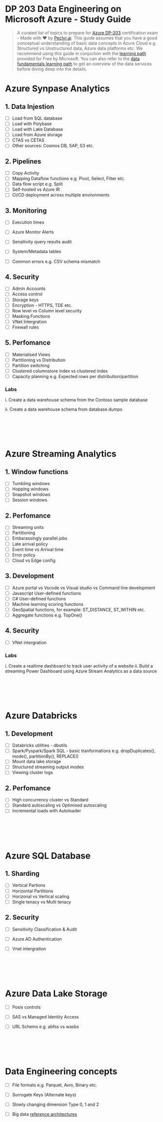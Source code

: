 # DP 203 Data Engineering on Microsoft Azure - Study Guide
> A curated list of topics to prepare for [Azure DP-203](https://learn.microsoft.com/en-us/certifications/exams/dp-203/) certification exam - Made with :heart: by [Peclyr.ai](). This guide assumes that you have a good conceptual understanding of basic data concepts in Azure Cloud e.g. Structured vs Unstructured data, Azure data platforms etc. We recommend using this guide in conjuction with the [learning path](https://learn.microsoft.com/en-us/certifications/azure-data-engineer/) provided for Free by Microsoft. You can also refer to the [data fundamentals learning path](https://learn.microsoft.com/en-us/credentials/certifications/azure-data-fundamentals/) to get an overview of the data services before diving deep into the details.


# Azure Synpase Analytics

## 1. Data Injestion

- [ ] Load from SQL database
- [ ] Load with Polybase
- [ ] Load with Lake Database
- [ ] Load from Azure storage
- [ ] CTAS vs CETAS
- [ ] Other sources: Cosmos DB, SAP, S3 etc.

## 2. Pipelines

- [ ]  Copy Activity
- [ ]  Mapping Dataflow functions e.g. Pivot, Select, Filter etc.
- [ ]  Data flow script e.g. Split
- [ ]  Self-hosted vs Azure IR
- [ ]  CI/CD deployment across multiple environments

## 3. Monitoring

- [ ] Execution times
- [ ] Azure Monitor Alerts
- [ ] Sensitivity query results audit
- [ ] System/Metadata tables
- [ ] Common errors e.g. CSV schema mismatch


## 4. Security

- [ ] Admin Accounts
- [ ]  Access control
- [ ] Storage keys
- [ ] Encryption - HTTPS, TDE etc.
- [ ] Row level vs Column level security
- [ ] Masking Functions
- [ ] VNet Intergration
- [ ] Firewall rules

## 5. Perfomance

- [ ] Materialised Views
- [ ] Partitioning vs Distribution
- [ ] Partition switching
- [ ] Clustered columnstore index vs clustered index
- [ ] Capacity planning e.g. Expected rows per distribution/partition

### Labs

i. Create a data warehouse schema from the Contoso sample database

ii. Create a data warehouse schema from database dumps


<br/>
<br/>
<br/>
<br/>

# Azure Streaming Analytics

## 1. Window functions

- [ ] Tumbling windows
- [ ] Hopping windows
- [ ] Snapshot windows
- [ ] Session windows

## 2. Perfomance

- [ ] Streaming units
- [ ] Partitioning
- [ ] Embarassingly parallel jobs
- [ ] Late arrival policy
- [ ] Event time vs Arrival time
- [ ] Error policy
- [ ] Cloud vs Edge config

## 3. Development

- [ ] Azure portal vs Vscode vs Visual studio vs Command line development
- [ ] Javascript User-defined functions
- [ ] C# User-defined functions
- [ ] Machine learning scoring functions
- [ ] GeoSpatial functions, for example: ST_DISTANCE, ST_WITHIN etc.
- [ ] Aggregate functions e.g. TopOne()

## 4. Security

- [ ] VNet intergration

### Labs

i. Create a realtime dashboard to track user activity of a website
ii. Build a streaming Power Dashboard using Azure Stream Analytics as a data source

<br/>
<br/>
<br/>
<br/>

# Azure Databricks

## 1. Development

- [ ] Databricks utilities - dbutils
- [ ] Spark/Pyspark/Spark SQL - basic tranformations e.g. dropDuplicates(), mode(), partitionBy(), REPLACE()
- [ ] Mount data lake storage
- [ ] Structured streaming output modes
- [ ] Viewing cluster logs

## 2. Perfomance

- [ ] High concurrency cluster vs Standard
- [ ] Standard autoscaling vs Optimised autoscaling
- [ ] Incremental loads with Autoloader

<br/>
<br/>
<br/>
<br/>



# Azure SQL Database

## 1. Sharding

- [ ] Vertical Partions
- [ ] Horizontal Partitions
- [ ] Horizonal vs Vertical scaling
- [ ] Single tenacy vs Multi tenacy

## 2. Security

- [ ] Sensitivity Classification & Audit
- [ ] Azure AD Authentication
- [ ] Vnet intergration


<br/>
<br/>
<br/>
<br/>


# Azure Data Lake Storage

- [ ] Posix controls
- [ ] SAS vs Managed Identity Access
- [ ] URL Schems e.g. abfss vs wasbs


<br/>
<br/>
<br/>
<br/>


# Data Engineering concepts

- [ ] File formats e.g. Parquet, Avro, Binary etc.
- [ ] Surrogate Keys (Alternate keys)
- [ ] Slowly changing dimension Type 0, 1 and 2
- [ ] Big data [reference architectures](https://learn.microsoft.com/en-us/azure/architecture/data-guide/big-data/)

